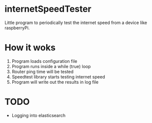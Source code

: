 # internetSpeedTester
Little program to periodically test the internet speed from a device like raspberryPi.

# How it woks
1. Program loads configuration file
2. Program runs inside a while (true) loop
3. Router ping time will be tested
4. Speedtest library starts testing internet speed
5. Program will write out the results in log file

# TODO
- Logging into elasticsearch